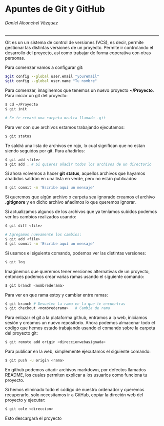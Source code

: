 # Apuntes de Git y GitHub

###### Daniel Alconchel Vázquez

------

Git es un un sistema de control de versiones (VCS), es decir, permite gestionar las distintas versiones de un proyecto. Permite ir controlando el desarrollo del proyecto, así como trabajar de forma coperativa con otras personas.



Para comenzar vamos a configurar git:

```bash
$git config --global user.email "youremail"
$git config --global user.name "Tu nombre"
```



Para comenzar, imaginemos que tenemos un nuevo proyecto **~/Proyecto**. Para iniciar un git del proyecto:

```bash
$ cd ~/Proyecto
$ git init

# Se te creará una carpeta oculta llamada .git
```

Para ver con que archivos estamos trabajando ejecutamos:

```bash
$ git status
```

Te saldrá una lista de archivos en rojo, lo cual significan que no estan siendo seguidos por git. Para añadirlos:

```bash
$ git add <file> 
$ git add . # Si quieres añadir todos los archivos de un directorio
```

Si ahora volvemos a hacer **git** **status**, aquellos archivos que hayamos añadidos saldrán en una lista en verde, pero no están publicados:

```bash
$ git commit -m 'Escribe aquí un mensaje'
```

Si queremos que algún archivo o carpeta sea ignorado creamos el archivo **.gitignore** y en dicho archivo añadimos lo que queremos ignorar.



Si actualizamos algunos de los archivos que ya teníamos  subidos  podemos ver los cambios realizados usando:

```bash
$ git diff <file>

# Agregamos nuevamente los cambios:
$ git add <file> 
$ git commit -m 'Escribe aquí un mensaje'
```

Si usamos el siguiente comando, podemos ver las distintas versiones:

```bash
$ git log
```



Imaginemos que queremos tener versiones alternativas de un proyecto, entonces podemos crear varias ramas usando el siguiente comando:

```bash
$ git branch <nombrederama>
```

Para ver en que rama estoy y cambiar entre ramas:

```bash
$ git branch # Devuelve la rama en la que te encuentras
$ git checkout <nombrederama>	# Cambia de rama
```



Para enlazar el git a la plataforma github, entramos a la web, iniciamos sesión y creamos un nuevo repositorio. Ahora podemos almacenar todo el código que hemos estado trabajando usando el comando sobre la carpeta del proyecto git:

```bash
$ git remote add origin <direccionwebasignada>
```

Para publicar en la web, simplemente ejecutamos el siguiente comando:

```bash
$ git push -u origin <rama>
```

En github podemos añadir archivos markdown, por defectos llamados README, los cuales permiten explicar a los usuarios como funciona tu proyecto.



Si hemos eliminado todo el código de nuestro ordenador y queremos recuperarlo, solo necesitamos ir a GitHub, copiar la direción web del proyecto y ejecutar:

```bash
$ git cole <direccion>
```

Esto descargará el proyecto
